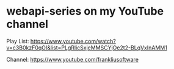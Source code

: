 # webapi-series on my YouTube channel 

Play List: https://www.youtube.com/watch?v=c3B0kzF0qOI&list=PLgRlicSxjeMMSCYjOe2t2-BLqVxInAMM1

Channel: https://www.youtube.com/frankliusoftware

